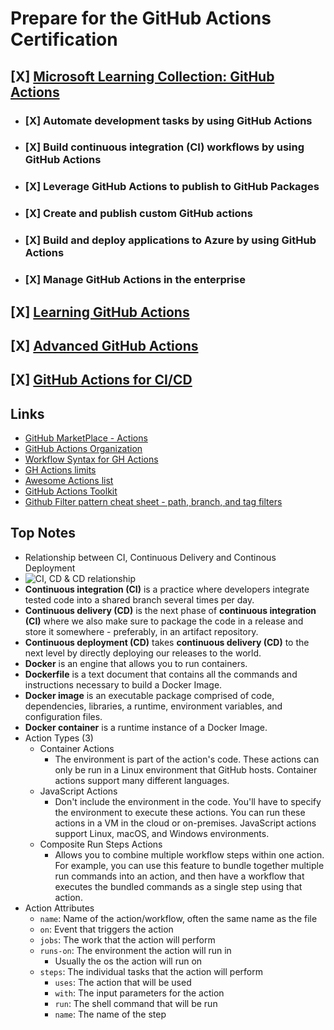 # Prepare for the GitHub Actions Certification

## [X] [Microsoft Learning Collection: GitHub Actions](https://learn.microsoft.com/en-us/collections/n5p4a5z7keznp5)
  - ### [X] Automate development tasks by using GitHub Actions
  - ### [X] Build continuous integration (CI) workflows by using GitHub Actions
  - ### [X] Leverage GitHub Actions to publish to GitHub Packages
  - ### [X] Create and publish custom GitHub actions
  - ### [X] Build and deploy applications to Azure by using GitHub Actions
  - ### [X] Manage GitHub Actions in the enterprise
## [X] [Learning GitHub Actions](https://www.linkedin.com/learning/learning-github-actions-2)
## [X] [Advanced GitHub Actions](https://www.linkedin.com/learning/advanced-github-actions)
## [X] [GitHub Actions for CI/CD](https://www.linkedin.com/learning/github-actions-for-ci-cd)

## Links
- [GitHub MarketPlace - Actions](https://github.com/marketplace?type=actions)
- [GitHub Actions Organization](https://github.com/actions)
- [Workflow Syntax for GH Actions](https://docs.github.com/actions/using-workflows/workflow-syntax-for-github-actions)
- [GH Actions limits](https://docs.github.com/actions/reference/usage-limits-billing-and-administration)
- [Awesome Actions list](https://github.com/sdras/awesome-actions)
- [GitHub Actions Toolkit](https://github.com/actions/toolkit)
- [Github Filter pattern cheat sheet - path, branch, and tag filters](https://docs.github.com/en/actions/using-workflows/workflow-syntax-for-github-actions#filter-pattern-cheat-sheet)

## Top Notes
- Relationship between CI, Continuous Delivery and Continous Deployment
- ![CI, CD & CD relationship](image.png)
- **Continuous integration (CI)** is a practice where developers integrate tested code into a shared branch several times per day.
- **Continuous delivery (CD)** is the next phase of **continuous integration (CI)** where we also make sure to package the code in a release and store it somewhere - preferably, in an artifact repository.
- **Continuous deployment (CD)** takes **continuous delivery (CD)** to the next level by directly deploying our releases to the world.
- **Docker** is an engine that allows you to run containers.
- **Dockerfile** is a text document that contains all the commands and instructions necessary to build a Docker Image.
- **Docker image** is an executable package comprised of code, dependencies, libraries, a runtime, environment variables, and configuration files.
- **Docker container** is a runtime instance of a Docker Image.
- Action Types (3)
  - Container Actions
    - The environment is part of the action's code. These actions can only be run in a Linux environment that GitHub hosts. Container actions support many different languages.
  - JavaScript Actions
    - Don't include the environment in the code. You'll have to specify the environment to execute these actions. You can run these actions in a VM in the cloud or on-premises. JavaScript actions support Linux, macOS, and Windows environments.
  - Composite Run Steps Actions
    - Allows you to combine multiple workflow steps within one action. For example, you can use this feature to bundle together multiple run commands into an action, and then have a workflow that executes the bundled commands as a single step using that action.
- Action Attributes
  - `name`: Name of the action/workflow, often the same name as the file
  - `on`: Event that triggers the action
  - `jobs`: The work that the action will perform
  - `runs-on`: The environment the action will run in
    - Usually the os the action will run on
  - `steps`: The individual tasks that the action will perform
    - `uses`: The action that will be used
    - `with`: The input parameters for the action
    - `run`: The shell command that will be run
    - `name`: The name of the step